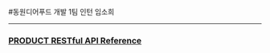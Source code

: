 #동원디어푸드 개발 1팀 인턴 임소희

---

### [PRODUCT RESTful API Reference](https://beneficial-chamomile-52a.notion.site/PRODUCT-RESTful-API-Reference-8a2918b2de3b45729b5471f4e55e46c6)


